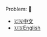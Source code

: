 Problem: :link: 
- [:cn:中文](https://leetcode-cn.com/problems/android-unlock-patterns)
- [:us:English](https://leetcode.com/problems/android-unlock-patterns)